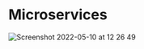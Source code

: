 # Microservices

![Screenshot 2022-05-10 at 12 26 49](https://user-images.githubusercontent.com/62399173/167618201-1b990361-06d5-4f8d-b935-d308fa1f5848.png)
